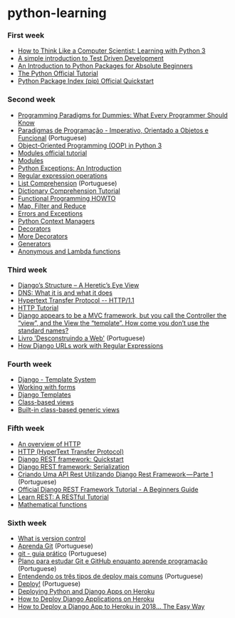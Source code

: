 # python-learning

### First week
* [How to Think Like a Computer Scientist: Learning with Python 3](http://openbookproject.net/thinkcs/python/english3e)
* [A simple introduction to Test Driven Development](https://medium.freecodecamp.org/learning-to-test-with-python-997ace2d8abe)
* [An Introduction to Python Packages for Absolute Beginners](https://hackernoon.com/pip-install-abra-cadabra-or-python-packages-for-beginners-33a989834975?gi=431861869530)
* [The Python Official Tutorial](https://docs.python.org/3/tutorial/)
* [Python Package Index (pip) Official Quickstart](https://pip.pypa.io/en/stable/quickstart/)

### Second week
* [Programming Paradigms for Dummies: What Every Programmer Should Know](https://www.info.ucl.ac.be/~pvr/VanRoyChapter.pdf)
* [Paradigmas de Programação - Imperativo, Orientado a Objetos e Funcional](https://pt.slideshare.net/gustavolgcr/paradigmas-de-programao-imperativo-orientado-a-objetos-e-funcional) (Portuguese)
* [Object-Oriented Programming (OOP) in Python 3](https://realpython.com/python3-object-oriented-programming/)
* [Modules official tutorial](https://docs.python.org/3/tutorial/modules.html)
* [Modules](https://www.tutorialspoint.com/python3/python_modules.htm)
* [Python Exceptions: An Introduction](https://realpython.com/python-exceptions/)
* [Regular expression operations](https://docs.python.org/3/library/re.html)
* [List Comprehension](https://pythonacademy.com.br/blog/list-comprehensions-no-python) (Portuguese)
* [Dictionary Comprehension Tutorial](https://www.datacamp.com/community/tutorials/python-dictionary-comprehension)
* [Functional Programming HOWTO](https://docs.python.org/3/howto/functional.html)
* [Map, Filter and Reduce](http://book.pythontips.com/en/latest/map_filter.html)
* [Errors and Exceptions](https://docs.python.org/3/tutorial/errors.html)
* [Python Context Managers](https://jeffknupp.com/blog/2016/03/07/python-with-context-managers/)
* [Decorators](https://www.python-course.eu/python3_decorators.php)
* [More Decorators](https://wiki.python.org/moin/Generators)
* [Generators](https://www.python-course.eu/python3_generators.php)
* [Anonymous and Lambda functions](https://www.programiz.com/python-programming/anonymous-function)

### Third week
* [Django’s Structure – A Heretic’s Eye View](https://djangobook.com/mdj2-django-structure/)
* [DNS: What it is and what it does](https://www.dummies.com/education/internet-basics/dns-what-it-is-and-what-it-does/)
* [Hypertext Transfer Protocol -- HTTP/1.1](https://www.w3.org/Protocols/rfc2616/rfc2616.html)
* [HTTP Tutorial](https://www.tutorialspoint.com/http/index.htm)
* [Django appears to be a MVC framework, but you call the Controller the “view”, and the View the “template”. How come you don’t use the standard names?](https://docs.djangoproject.com/en/1.11/faq/general/#django-appears-to-be-a-mvc-framework-but-you-call-the-controller-the-view-and-the-view-the-template-how-come-you-don-t-use-the-standard-names)
* [Livro 'Desconstruindo a Web'](https://www.casadocodigo.com.br/products/livro-desconstruindo-web) (Portuguese)
* [How Django URLs work with Regular Expressions](https://www.youtube.com/watch?v=8rExil_EWtk)

### Fourth week
* [Django - Template System](https://www.tutorialspoint.com/django/django_template_system.htm)
* [Working with forms](https://docs.djangoproject.com/en/2.1/topics/forms/)
* [Django Templates](https://docs.djangoproject.com/en/2.1/topics/templates/)
* [Class-based views](https://docs.djangoproject.com/en/2.1/topics/class-based-views/)
* [Built-in class-based generic views](https://docs.djangoproject.com/en/2.1/topics/class-based-views/generic-display/)

### Fifth week
* [An overview of HTTP](https://developer.mozilla.org/en-US/docs/Web/HTTP/Overview)
* [HTTP (HyperText Transfer Protocol)](https://www.ntu.edu.sg/home/ehchua/programming/webprogramming/HTTP_Basics.html)
* [Django REST framework: Quickstart](https://www.django-rest-framework.org/tutorial/quickstart/)
* [Django REST framework: Serialization](https://www.django-rest-framework.org/tutorial/1-serialization/)
* [Criando Uma API Rest Utilizando Django Rest Framework — Parte 1](https://medium.com/@marcosrabaioli/criando-uma-api-rest-utilizando-django-rest-framework-parte-1-55ac3e394fa) (Portuguese)
* [Official Django REST Framework Tutorial - A Beginners Guide](https://wsvincent.com/official-django-rest-framework-tutorial-beginners-guide/)
* [Learn REST: A RESTful Tutorial](https://www.restapitutorial.com/)
* [Mathematical functions](https://docs.python.org/3.6/library/math.html)

### Sixth week
* [What is version control](https://br.atlassian.com/git/tutorials/what-is-version-control)
* [Aprenda Git](http://aprenda.vidageek.net/aprenda/git) (Portuguese)
* [git - guia prático](https://rogerdudler.github.io/git-guide/index.pt_BR.html) (Portuguese)
* [Plano para estudar Git e GitHub enquanto aprende programação](https://medium.com/trainingcenter/plano-para-estudar-git-e-github-enquanto-aprende-programa%C3%A7%C3%A3o-f5d5f986f459) (Portuguese)
* [Entendendo os três tipos de deploy mais comuns](https://tableless.com.br/tipos-de-deploy/) (Portuguese)
* [Deploy!](https://tutorial.djangogirls.org/pt/deploy/) (Portuguese)
* [Deploying Python and Django Apps on Heroku](https://devcenter.heroku.com/articles/deploying-python)
* [How to Deploy Django Applications on Heroku](https://simpleisbetterthancomplex.com/tutorial/2016/08/09/how-to-deploy-django-applications-on-heroku.html)
* [How to Deploy a Django App to Heroku in 2018… The Easy Way](https://medium.com/@qazi/how-to-deploy-a-django-app-to-heroku-in-2018-the-easy-way-48a528d97f9c)
